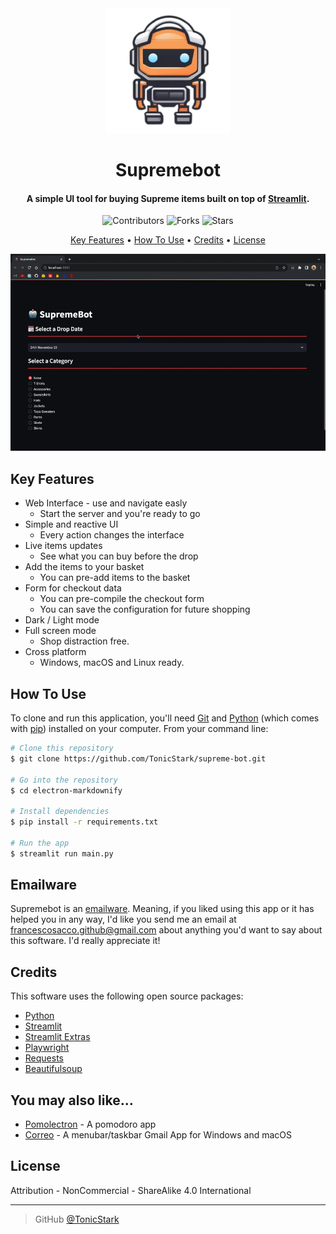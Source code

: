 <div align="center">
  <img src="img/favicon.png" alt="Markdownify" width="200">
  <h1>Supremebot</h1>
</div>

<h4 align="center">A simple UI tool for buying Supreme items built on top of <a href="https://streamlit.io/" target="_blank">Streamlit</a>.</h4>

<p align="center">
  <img src="https://img.shields.io/github/contributors/TonicStark/supreme-bot?style=for-the-badge" alt="Contributors">
  <img src="https://img.shields.io/github/forks/TonicStark/supreme-bot?style=for-the-badge" alt="Forks">
  <img src="https://img.shields.io/github/stars/TonicStark/supreme-bot?style=for-the-badge" alt="Stars">
</p>

<p align="center">
  <a href="#key-features">Key Features</a> •
  <a href="#how-to-use">How To Use</a> •
  <a href="#credits">Credits</a> •
  <a href="#license">License</a>
</p>

![screenshot](img/usage.gif)

## Key Features
* Web Interface - use and navigate easly
  - Start the server and you're ready to go
* Simple and reactive UI
  - Every action changes the interface
* Live items updates
  - See what you can buy before the drop
* Add the items to your basket
  - You can pre-add items to the basket
* Form for checkout data
  - You can pre-compile the checkout form
  - You can save the configuration for future shopping
* Dark / Light mode
* Full screen mode
  - Shop distraction free.
* Cross platform
  - Windows, macOS and Linux ready.

## How To Use
To clone and run this application, you'll need [Git](https://git-scm.com) and [Python](https://www.python.org/downloads/) (which comes with [pip](https://pip.pypa.io/en/stable/)) installed on your computer. From your command line:

```bash
# Clone this repository
$ git clone https://github.com/TonicStark/supreme-bot.git

# Go into the repository
$ cd electron-markdownify

# Install dependencies
$ pip install -r requirements.txt

# Run the app
$ streamlit run main.py
```

## Emailware
Supremebot is an [emailware](https://en.wiktionary.org/wiki/emailware). Meaning, if you liked using this app or it has helped you in any way, I'd like you send me an email at <francescosacco.github@gmail.com> about anything you'd want to say about this software. I'd really appreciate it!

## Credits
This software uses the following open source packages:
- [Python](https://www.python.org/)
- [Streamlit](https://streamlit.io/)
- [Streamlit Extras](https://extras.streamlit.app/)
- [Playwright](https://playwright.dev/python/)
- [Requests](https://requests.readthedocs.io/en/latest/)
- [Beautifulsoup](https://www.crummy.com/software/BeautifulSoup/bs4/doc/)

## You may also like...
- [Pomolectron](https://github.com/amitmerchant1990/pomolectron) - A pomodoro app
- [Correo](https://github.com/amitmerchant1990/correo) - A menubar/taskbar Gmail App for Windows and macOS

## License
Attribution - NonCommercial - ShareAlike 4.0 International

---
> GitHub [@TonicStark](https://github.com/TonicStark)